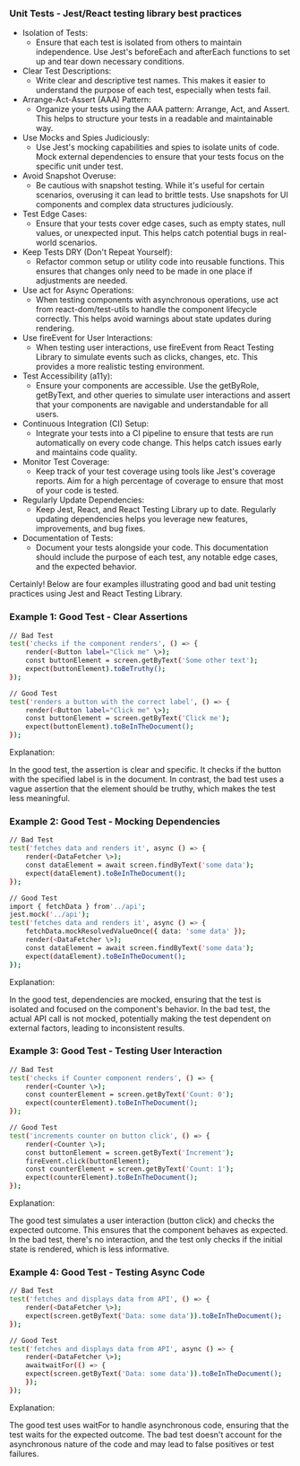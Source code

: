 ### Unit Tests - Jest/React testing library best practices

- Isolation of Tests:
  - Ensure that each test is isolated from others to maintain independence. Use Jest's beforeEach and afterEach functions to set up and tear down necessary conditions.
- Clear Test Descriptions:
  - Write clear and descriptive test names. This makes it easier to understand the purpose of each test, especially when tests fail.
- Arrange-Act-Assert (AAA) Pattern:
  - Organize your tests using the AAA pattern: Arrange, Act, and Assert. This helps to structure your tests in a readable and maintainable way.
- Use Mocks and Spies Judiciously:
  - Use Jest's mocking capabilities and spies to isolate units of code. Mock external dependencies to ensure that your tests focus on the specific unit under test.
- Avoid Snapshot Overuse:
  - Be cautious with snapshot testing. While it's useful for certain scenarios, overusing it can lead to brittle tests. Use snapshots for UI components and complex data structures judiciously.
- Test Edge Cases:
  - Ensure that your tests cover edge cases, such as empty states, null values, or unexpected input. This helps catch potential bugs in real-world scenarios.
- Keep Tests DRY (Don't Repeat Yourself):
  - Refactor common setup or utility code into reusable functions. This ensures that changes only need to be made in one place if adjustments are needed.
- Use act for Async Operations:
  - When testing components with asynchronous operations, use act from react-dom/test-utils to handle the component lifecycle correctly. This helps avoid warnings about state updates during rendering.
- Use fireEvent for User Interactions:
  - When testing user interactions, use fireEvent from React Testing Library to simulate events such as clicks, changes, etc. This provides a more realistic testing environment.
- Test Accessibility (a11y):
  - Ensure your components are accessible. Use the getByRole, getByText, and other queries to simulate user interactions and assert that your components are navigable and understandable for all users.
- Continuous Integration (CI) Setup:
  - Integrate your tests into a CI pipeline to ensure that tests are run automatically on every code change. This helps catch issues early and maintains code quality.
- Monitor Test Coverage:
  - Keep track of your test coverage using tools like Jest's coverage reports. Aim for a high percentage of coverage to ensure that most of your code is tested.
- Regularly Update Dependencies:
  - Keep Jest, React, and React Testing Library up to date. Regularly updating dependencies helps you leverage new features, improvements, and bug fixes.
- Documentation of Tests:
  - Document your tests alongside your code. This documentation should include the purpose of each test, any notable edge cases, and the expected behavior.

Certainly! Below are four examples illustrating good and bad unit testing practices using Jest and React Testing Library.

### **Example 1: Good Test - Clear Assertions**
```bash
// Bad Test
test('checks if the component renders', () => {
    render(<Button label="Click me" \>);
    const buttonElement = screen.getByText('Some other text');
    expect(buttonElement).toBeTruthy();
});

// Good Test
test('renders a button with the correct label', () => {
    render(<Button label="Click me" \>);
    const buttonElement = screen.getByText('Click me');
    expect(buttonElement).toBeInTheDocument();
});
```

Explanation:

In the good test, the assertion is clear and specific. It checks if the button with the specified label is in the document. In contrast, the bad test uses a vague assertion that the element should be truthy, which makes the test less meaningful.

### **Example 2: Good Test - Mocking Dependencies**

```bash
// Bad Test
test('fetches data and renders it', async () => {
    render(<DataFetcher \>);
    const dataElement = await screen.findByText('some data');
    expect(dataElement).toBeInTheDocument();
});

// Good Test
import { fetchData } from'../api';
jest.mock('../api');
test('fetches data and renders it', async () => {
    fetchData.mockResolvedValueOnce({ data: 'some data' });
    render(<DataFetcher \>);
    const dataElement = await screen.findByText('some data');
    expect(dataElement).toBeInTheDocument();
});
```

Explanation:

In the good test, dependencies are mocked, ensuring that the test is isolated and focused on the component's behavior. In the bad test, the actual API call is not mocked, potentially making the test dependent on external factors, leading to inconsistent results.

### **Example 3: Good Test - Testing User Interaction**
```bash
// Bad Test
test('checks if Counter component renders', () => {
    render(<Counter \>);
    const counterElement = screen.getByText('Count: 0');
    expect(counterElement).toBeInTheDocument();
});

// Good Test
test('increments counter on button click', () => {
    render(<Counter \>);
    const buttonElement = screen.getByText('Increment');
    fireEvent.click(buttonElement);
    const counterElement = screen.getByText('Count: 1');
    expect(counterElement).toBeInTheDocument();
});
```

Explanation:

The good test simulates a user interaction (button click) and checks the expected outcome. This ensures that the component behaves as expected. In the bad test, there's no interaction, and the test only checks if the initial state is rendered, which is less informative.

### **Example 4: Good Test - Testing Async Code**
```bash
// Bad Test
test('fetches and displays data from API', () => {
    render(<DataFetcher \>);
    expect(screen.getByText('Data: some data')).toBeInTheDocument();
});

// Good Test
test('fetches and displays data from API', async () => {
    render(<DataFetcher \>);
    awaitwaitFor(() => {
    expect(screen.getByText('Data: some data')).toBeInTheDocument();
    });
});
```

Explanation:

The good test uses waitFor to handle asynchronous code, ensuring that the test waits for the expected outcome. The bad test doesn't account for the asynchronous nature of the code and may lead to false positives or test failures.
